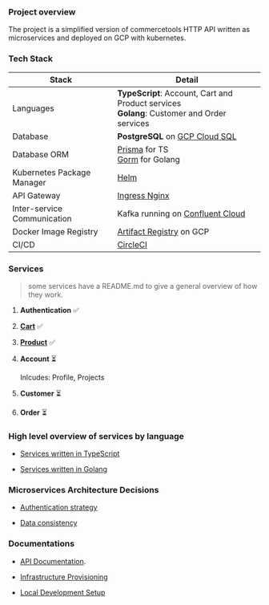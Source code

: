 ### Project overview

The project is a simplified version of commercetools HTTP API written as microservices and deployed on GCP with kubernetes.

### Tech Stack

| Stack                       | Detail                                                                                          |
| --------------------------- | ----------------------------------------------------------------------------------------------- |
| Languages                   | **TypeScript**: Account, Cart and Product services <br> **Golang**: Customer and Order services |
| Database                    | **PostgreSQL** on [GCP Cloud SQL](https://cloud.google.com/sql)                                 |
| Database ORM                | [Prisma](https://www.prisma.io/) for TS <br> [Gorm](https://gorm.io/) for Golang                |
| Kubernetes Package Manager  | [Helm](https://helm.sh/)                                                                        |
| API Gateway                 | [Ingress Nginx](https://kubernetes.github.io/ingress-nginx/)                                    |
| Inter-service Communication | Kafka running on [Confluent Cloud](https://www.confluent.io/confluent-cloud/)                   |
| Docker Image Registry       | [Artifact Registry](https://cloud.google.com/artifact-registry) on GCP                          |
| CI/CD                       | [CircleCI](https://circleci.com/)                                                               |

### Services

> some services have a README.md to give a general overview of how they work.

1. **Authentication** ✅
2. **[Cart](/services/cart/README.md)** ✅
3. **[Product](/services/product/README.md)** ✅
4. **Account** ⏳

   Inlcudes: Profile, Projects

5. **Customer** ⏳
6. **Order** ⏳

### High level overview of services by language

- [Services written in TypeScript](/docs/OVERVIEW_TYPESCRIPT.md)

- [Services written in Golang](/docs/OVERVIEW_GOLANG.md)

### Microservices Architecture Decisions

- [Authentication strategy](/docs/AUTHENTICATION_STRATEGY.md)

- [Data consistency](/docs/DATA_CONSISTENCY.md)

### Documentations

- [API Documentation](https://documenter.getpostman.com/view/8722825/2s8YsryZiW).

- [Infrastructure Provisioning](/docs/INFRASTRUCTURE_PROVISIONING_ON_GCP.md)

- [Local Development Setup](/docs/LOCAL_DEV_SETUP.md)
